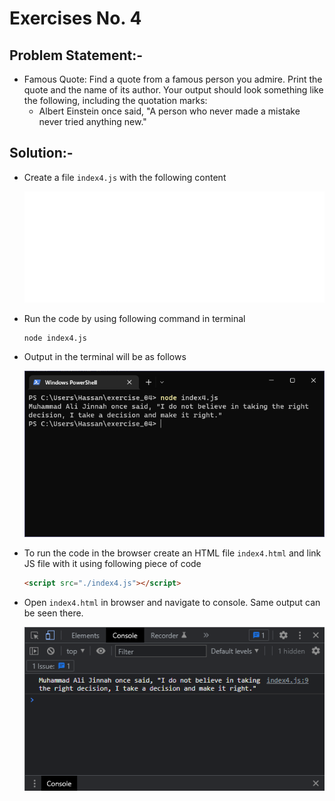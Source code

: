 # Exercises No. 4

## Problem Statement:-

- Famous Quote: Find a quote from a famous person you admire.
  Print the quote and the name of its author.
  Your output should look something like the following, including the quotation marks:
  - Albert Einstein once said, "A person who never made a mistake never tried anything new."

## Solution:-

- Create a file `index4.js` with the following content

  ![Exercise 04 JS Code](../snaps/q4p1.svg)

- Run the code by using following command in terminal

  ```
  node index4.js
  ```

- Output in the terminal will be as follows

  ![Exercise 04 Terminal Output](../snaps/q4p2.PNG)

- To run the code in the browser create an HTML file `index4.html` and link JS file with it using following piece of code

  ```html
  <script src="./index4.js"></script>
  ```

- Open `index4.html` in browser and navigate to console. Same output can be seen there.

  ![Exercise 04 Console Output](../snaps/q4p3.PNG)
